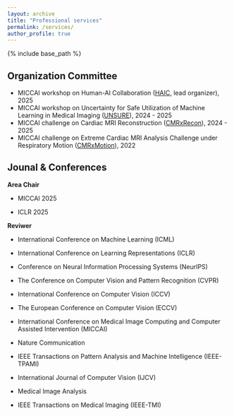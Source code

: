 ```yaml
---
layout: archive
title: "Professional services"
permalink: /services/
author_profile: true
---
```


{% include base_path %}

Organization Committee
------
- MICCAI workshop on Human-AI Collaboration ([HAIC](https://haic-miccai.github.io/#/), lead organizer), 2025
- MICCAI workshop on Uncertainty for Safe Utilization of Machine Learning in Medical Imaging ([UNSURE](https://unsuremiccai.github.io/)), 2024 - 2025
- MICCAI challenge on Cardiac MRI Reconstruction ([CMRxRecon](https://cmrxrecon.github.io/2024/Home.html)), 2024 - 2025
- MICCAI challenge on Extreme Cardiac MRI Analysis Challenge under Respiratory Motion ([CMRxMotion](http://cmr.miccai.cloud/)), 2022


Jounal & Conferences
------

**Area Chair**

- MICCAI 2025

- ICLR 2025

**Reviwer**

  - International Conference on Machine Learning (ICML)

  - International Conference on Learning Representations (ICLR)

  - Conference on Neural Information Processing Systems (NeurIPS)

  - The Conference on Computer Vision and Pattern Recognition (CVPR)
  
  - International Conference on Computer Vision (ICCV)
  
  - The European Conference on Computer Vision (ECCV)
  
  - International Conference on Medical Image Computing and Computer Assisted Intervention (MICCAI)

  - Nature Communication
  
  - IEEE Transactions on Pattern Analysis and Machine Intelligence (IEEE-TPAMI)
  
  - International Journal of Computer Vision (IJCV)
  
  - Medical Image Analysis
  
  - IEEE Transactions on Medical Imaging (IEEE-TMI)
  

